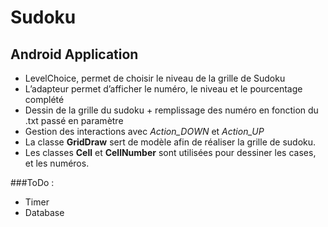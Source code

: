 # Sudoku

## Android Application 

- LevelChoice, permet de choisir le niveau de la grille de Sudoku
- L’adapteur permet d’afficher le numéro, le niveau et le pourcentage complété
- Dessin de la grille du sudoku + remplissage des numéro en fonction du .txt passé en paramètre
- Gestion des interactions avec *Action_DOWN* et *Action_UP*
- La classe **GridDraw** sert de modèle afin de réaliser la grille de sudoku.
- Les classes **Cell** et **CellNumber** sont utilisées pour dessiner les cases, et les numéros.

###ToDo :

- Timer
- Database

